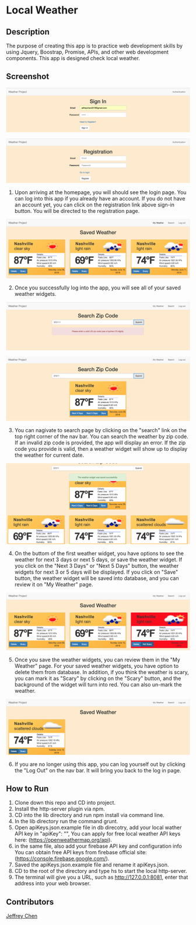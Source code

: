 # Local Weather

## Description
The purpose of creating this app is to practice web development skills by using Jquery, Boostrap, Promise, APIs, and other web development components. This app is designed check local weather.

## Screenshot

![Webpage](https://raw.githubusercontent.com/jeffreychen2016/local-weather/master/imgs/Screen%20Shot%202018-06-09%20at%2010.53.06%20PM.png
)

![Webpage](https://raw.githubusercontent.com/jeffreychen2016/local-weather/master/imgs/Screen%20Shot%202018-06-09%20at%2010.53.13%20PM.png
)

1. Upon arriving at the homepage, you will should see the login page. You can log into this app if you already have an account. If you do not have an account yet, you can click on the registration link above sign-in button. You will be directed to the registration page.


![Webpage](https://raw.githubusercontent.com/jeffreychen2016/local-weather/master/imgs/Screen%20Shot%202018-06-09%20at%206.39.46%20PM.png
)

2. Once you successfully log into the app, you will see all of your saved weather widgets.

![Webpage](https://raw.githubusercontent.com/jeffreychen2016/local-weather/master/imgs/Screen%20Shot%202018-06-09%20at%206.36.16%20PM.png
)

![Webpage](https://raw.githubusercontent.com/jeffreychen2016/local-weather/master/imgs/Screen%20Shot%202018-06-09%20at%206.36.28%20PM.png
)

3. You can nagivate to search page by clicking on the "search" link on the top right corner of the nav bar. You can search the weather by zip code. If an invalid zip code is provided, the app will display an error. If the zip code you provide is valid, then a weather widget will show up to display the weather for current date.

![Webpage](https://raw.githubusercontent.com/jeffreychen2016/local-weather/master/imgs/Screen%20Shot%202018-06-09%20at%206.37.14%20PM.png
)

4. On the buttom of the first weather widget, you have options to see the weather for next 3 days or next 5 days, or save the weather widget. If you click on the "Next 3 Days" or "Next 5 Days" button, the weather widgets for next 3 or 5 days will be displayed. If you click on "Save" button, the weather widget will be saved into database, and you can review it on "My Weather" page.

![Webpage](https://raw.githubusercontent.com/jeffreychen2016/local-weather/master/imgs/Screen%20Shot%202018-06-09%20at%206.39.53%20PM.png
)

5. Once you save the weather widgets, you can review them in the "My Weather" page. For your saved weather widgets, you have option to delete them from database. In addition, if you think the weather is scary, you can mark it as "Scary" by clicking on the "Scary" button, and the background of the widget will turn into red. You can also un-mark the weather.

![Webpage](https://raw.githubusercontent.com/jeffreychen2016/local-weather/master/imgs/Screen%20Shot%202018-06-09%20at%209.55.19%20PM.png
)

6. If you are no longer using this app, you can log yourself out by clicking the "Log Out" on the nav bar. It will bring you back to the log in page.

## How to Run
1. Clone down this repo and CD into project.
2. Install the http-server plugin via npm.
3. CD into the lib directory and run npm install via command line.
4. In the lib directory run the command grunt.
5. Open apiKeys.json.example file in db direcotry, add your local wather API key in "apiKey": "",
You can apply for free local weather API keys here: (https://openweathermap.org/api).
6. in the same file, also add your firebase API key and configuration info
You can obtain free API keys from firebase official site: (https://console.firebase.google.com/).
7. Saved the apiKeys.json.example file and rename it apiKeys.json.
8. CD to the root of the directory and type hs to start the local http-server.
9. The terminal will give you a URL, such as http://127.0.0.1:8081, enter that address into your web browser.

## Contributors
[Jeffrey Chen](https://github.com/jeffreychen2016)




